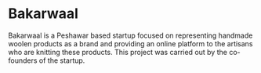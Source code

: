 # Bakarwaal
Bakarwaal is a Peshawar based startup focused on representing handmade woolen products as a brand and providing an online platform to the artisans who are knitting these products. This project was carried out by the co-founders of the startup.
